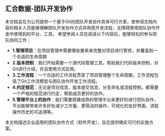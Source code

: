 ## 汇合数据-团队开发协作

本文档旨在为公司提供一个基于Git的团队开发协作具体可行方案，使参阅文档内容的相关人员能够理解团队开发协作方式并熟悉开发流程，无障碍使用团队协作开发中使用到的平台、工具。
希望参阅人员在阅读以下内容后，能够轻松的参与团队协同工作：

- **1.管理项目**：在项目管理中需要哪些要素来完整对项目进行管控，并覆盖到一个合适的生命周期
- **2.版本控制**：我们开始需要一个源代码管理工具，帮助我们代码版本控制，对Git进行介绍，并且使用方式应用。
- **3.工作流程**：一个合适的工作流程贯穿了项目管理整个生命周期，工作流程包括了Git工作流模型与团队协作开发工作流程。 
- **4.约定规范**：无论是项目信息、版本提交信息、分支命名或流程控制，都需要一个严格的规范进行约定，帮助成员更好的协作。
- **5.管理平台上的协作**：我们需要搭建成熟的管理平台来更好的进行团队协作，平台能够带来许多好处减少工作量、更简洁的操作、可视化的友好界面、流程操作历史的可追溯等。
 
本文档描述企业适用的团队协作方式（软件开发），旨在提供确实可行的实施方案。 